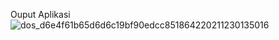 Ouput Aplikasi
![dos_d6e4f61b65d6d6c19bf90edcc851864220211230135016](https://github.com/user-attachments/assets/46c06141-6249-48d5-ab9e-36b5ec3ea10c)
